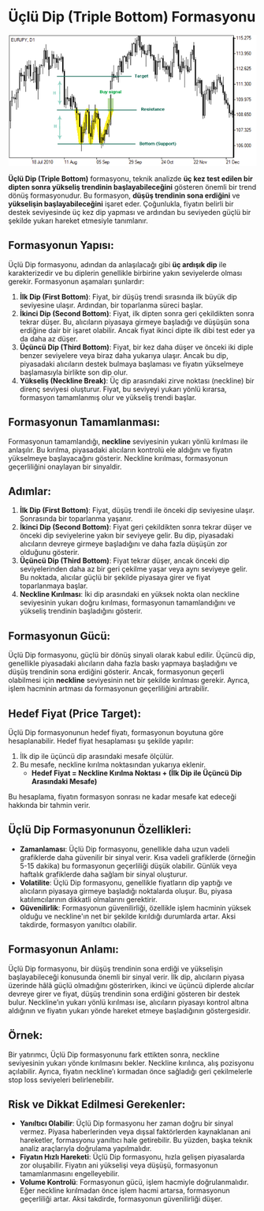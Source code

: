 # Üçlü Dip (Triple Bottom) Formasyonu

![](./images/uclu-dip.png)

**Üçlü Dip (Triple Bottom)** formasyonu, teknik analizde **üç kez test edilen bir dipten sonra yükseliş trendinin başlayabileceğini** gösteren önemli bir trend dönüş formasyonudur. Bu formasyon, **düşüş trendinin sona erdiğini** ve **yükselişin başlayabileceğini** işaret eder. Çoğunlukla, fiyatın belirli bir destek seviyesinde üç kez dip yapması ve ardından bu seviyeden güçlü bir şekilde yukarı hareket etmesiyle tanımlanır.

## **Formasyonun Yapısı:**

Üçlü Dip formasyonu, adından da anlaşılacağı gibi **üç ardışık dip** ile karakterizedir ve bu diplerin genellikle birbirine yakın seviyelerde olması gerekir. Formasyonun aşamaları şunlardır:

1. **İlk Dip (First Bottom)**: Fiyat, bir düşüş trendi sırasında ilk büyük dip seviyesine ulaşır. Ardından, bir toparlanma süreci başlar.
2. **İkinci Dip (Second Bottom)**: Fiyat, ilk dipten sonra geri çekildikten sonra tekrar düşer. Bu, alıcıların piyasaya girmeye başladığı ve düşüşün sona erdiğine dair bir işaret olabilir. Ancak fiyat ikinci dipte ilk dibi test eder ya da daha az düşer.
3. **Üçüncü Dip (Third Bottom)**: Fiyat, bir kez daha düşer ve önceki iki diple benzer seviyelere veya biraz daha yukarıya ulaşır. Ancak bu dip, piyasadaki alıcıların destek bulmaya başlaması ve fiyatın yükselmeye başlamasıyla birlikte son dip olur.
4. **Yükseliş (Neckline Break)**: Üç dip arasındaki zirve noktası (neckline) bir direnç seviyesi oluşturur. Fiyat, bu seviyeyi yukarı yönlü kırarsa, formasyon tamamlanmış olur ve yükseliş trendi başlar.

## **Formasyonun Tamamlanması:**

Formasyonun tamamlandığı, **neckline** seviyesinin yukarı yönlü kırılması ile anlaşılır. Bu kırılma, piyasadaki alıcıların kontrolü ele aldığını ve fiyatın yükselmeye başlayacağını gösterir. Neckline kırılması, formasyonun geçerliliğini onaylayan bir sinyaldir.

## **Adımlar:**

1. **İlk Dip (First Bottom)**: Fiyat, düşüş trendi ile önceki dip seviyesine ulaşır. Sonrasında bir toparlanma yaşanır.
2. **İkinci Dip (Second Bottom)**: Fiyat geri çekildikten sonra tekrar düşer ve önceki dip seviyelerine yakın bir seviyeye gelir. Bu dip, piyasadaki alıcıların devreye girmeye başladığını ve daha fazla düşüşün zor olduğunu gösterir.
3. **Üçüncü Dip (Third Bottom)**: Fiyat tekrar düşer, ancak önceki dip seviyelerinden daha az bir geri çekilme yaşar veya aynı seviyeye gelir. Bu noktada, alıcılar güçlü bir şekilde piyasaya girer ve fiyat toparlanmaya başlar.
4. **Neckline Kırılması**: İki dip arasındaki en yüksek nokta olan neckline seviyesinin yukarı doğru kırılması, formasyonun tamamlandığını ve yükseliş trendinin başladığını gösterir.

## **Formasyonun Gücü:**

Üçlü Dip formasyonu, güçlü bir dönüş sinyali olarak kabul edilir. Üçüncü dip, genellikle piyasadaki alıcıların daha fazla baskı yapmaya başladığını ve düşüş trendinin sona erdiğini gösterir. Ancak, formasyonun geçerli olabilmesi için **neckline** seviyesinin net bir şekilde kırılması gerekir. Ayrıca, işlem hacminin artması da formasyonun geçerliliğini artırabilir.

## **Hedef Fiyat (Price Target):**

Üçlü Dip formasyonunun hedef fiyatı, formasyonun boyutuna göre hesaplanabilir. Hedef fiyat hesaplaması şu şekilde yapılır:

1. İlk dip ile üçüncü dip arasındaki mesafe ölçülür.
2. Bu mesafe, neckline kırılma noktasından yukarıya eklenir.
   - **Hedef Fiyat = Neckline Kırılma Noktası + (İlk Dip ile Üçüncü Dip Arasındaki Mesafe)**

Bu hesaplama, fiyatın formasyon sonrası ne kadar mesafe kat edeceği hakkında bir tahmin verir.

## **Üçlü Dip Formasyonunun Özellikleri:**

- **Zamanlaması**: Üçlü Dip formasyonu, genellikle daha uzun vadeli grafiklerde daha güvenilir bir sinyal verir. Kısa vadeli grafiklerde (örneğin 5-15 dakika) bu formasyonun geçerliliği düşük olabilir. Günlük veya haftalık grafiklerde daha sağlam bir sinyal oluşturur.
- **Volatilite**: Üçlü Dip formasyonu, genellikle fiyatların dip yaptığı ve alıcıların piyasaya girmeye başladığı noktalarda oluşur. Bu, piyasa katılımcılarının dikkatli olmalarını gerektirir.
- **Güvenilirlik**: Formasyonun güvenilirliği, özellikle işlem hacminin yüksek olduğu ve neckline'ın net bir şekilde kırıldığı durumlarda artar. Aksi takdirde, formasyon yanıltıcı olabilir.

## **Formasyonun Anlamı:**

Üçlü Dip formasyonu, bir düşüş trendinin sona erdiği ve yükselişin başlayabileceği konusunda önemli bir sinyal verir. İlk dip, alıcıların piyasa üzerinde hâlâ güçlü olmadığını gösterirken, ikinci ve üçüncü diplerde alıcılar devreye girer ve fiyat, düşüş trendinin sona erdiğini gösteren bir destek bulur. Neckline’ın yukarı yönlü kırılması ise, alıcıların piyasayı kontrol altına aldığının ve fiyatın yukarı yönde hareket etmeye başladığının göstergesidir.

## **Örnek:**

Bir yatırımcı, Üçlü Dip formasyonunu fark ettikten sonra, neckline seviyesinin yukarı yönde kırılmasını bekler. Neckline kırılınca, alış pozisyonu açılabilir. Ayrıca, fiyatın neckline’ı kırmadan önce sağladığı geri çekilmelerle stop loss seviyeleri belirlenebilir.

## **Risk ve Dikkat Edilmesi Gerekenler:**

- **Yanıltıcı Olabilir**: Üçlü Dip formasyonu her zaman doğru bir sinyal vermez. Piyasa haberlerinden veya dışsal faktörlerden kaynaklanan ani hareketler, formasyonu yanıltıcı hale getirebilir. Bu yüzden, başka teknik analiz araçlarıyla doğrulama yapılmalıdır.
- **Fiyatın Hızlı Hareketi**: Üçlü Dip formasyonu, hızla gelişen piyasalarda zor oluşabilir. Fiyatın ani yükselişi veya düşüşü, formasyonun tamamlanmasını engelleyebilir.
- **Volume Kontrolü**: Formasyonun gücü, işlem hacmiyle doğrulanmalıdır. Eğer neckline kırılmadan önce işlem hacmi artarsa, formasyonun geçerliliği artar. Aksi takdirde, formasyonun güvenilirliği düşer.
